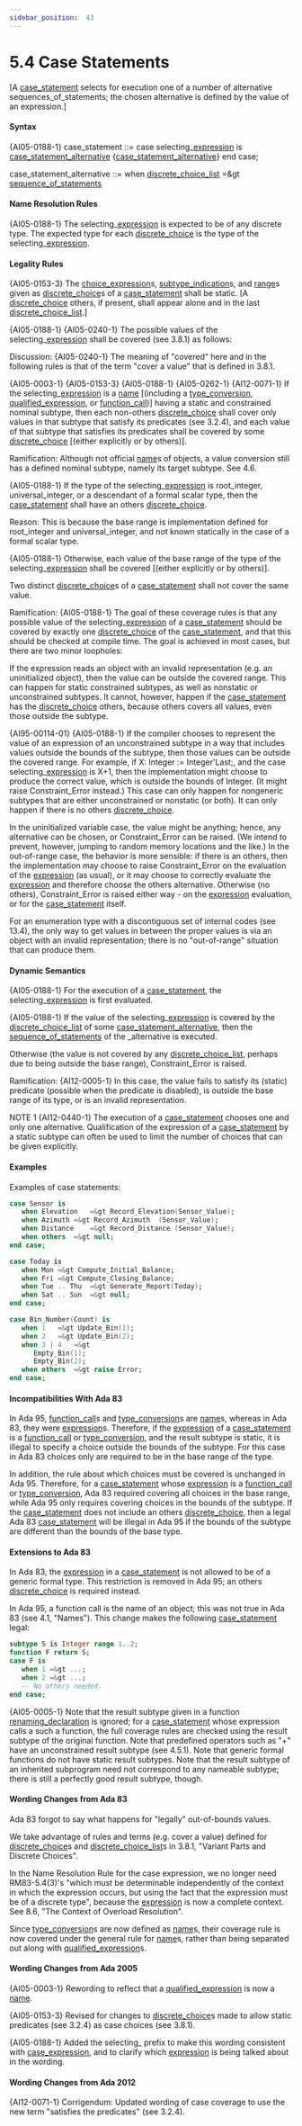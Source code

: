 ```yaml
---
sidebar_position:  43
---
```


# 5.4  Case Statements

[A [case_statement](./AA-5.4#S0176) selects for execution one of a number of alternative sequences_of_statements; the chosen alternative is defined by the value of an expression.] 


#### Syntax

{AI05-0188-1} case_statement<a id="S0176"></a> ::= 
   case selecting_[expression](./AA-4.4#S0132) is
       [case_statement_alternative](./AA-5.4#S0177)
      {[case_statement_alternative](./AA-5.4#S0177)}
   end case;

case_statement_alternative<a id="S0177"></a> ::= 
   when [discrete_choice_list](./AA-3.8#S0073) =&gt
      [sequence_of_statements](./AA-5.1#S0166)


#### Name Resolution Rules

{AI05-0188-1} The selecting_[expression](./AA-4.4#S0132) is expected to be of any discrete type. The expected type for each [discrete_choice](./AA-3.8#S0074) is the type of the selecting_[expression](./AA-4.4#S0132). 


#### Legality Rules

{AI05-0153-3} The [choice_expression](./AA-4.4#S0133)s, [subtype_indication](./AA-3.2#S0027)s, and [range](./AA-3.5#S0037)s given as [discrete_choice](./AA-3.8#S0074)s of a [case_statement](./AA-5.4#S0176) shall be static. [A [discrete_choice](./AA-3.8#S0074) others, if present, shall appear alone and in the last [discrete_choice_list](./AA-3.8#S0073).]

{AI05-0188-1} {AI05-0240-1} The possible values of the selecting_[expression](./AA-4.4#S0132) shall be covered (see 3.8.1) as follows: 

Discussion: {AI05-0240-1} The meaning of "covered" here and in the following rules is that of the term "cover a value" that is defined in 3.8.1. 

{AI05-0003-1} {AI05-0153-3} {AI05-0188-1} {AI05-0262-1} {AI12-0071-1} If the selecting_[expression](./AA-4.4#S0132) is a [name](./AA-4.1#S0091) [(including a [type_conversion](./AA-4.6#S0162), [qualified_expression](./AA-4.7#S0163), or [function_call](./AA-6.4#S0218))] having a static and constrained nominal subtype, then each non-others [discrete_choice](./AA-3.8#S0074) shall cover only values in that subtype that satisfy its predicates (see 3.2.4), and each value of that subtype that satisfies its predicates shall be covered by some [discrete_choice](./AA-3.8#S0074) [(either explicitly or by others)]. 

Ramification: Although not official [name](./AA-4.1#S0091)s of objects, a value conversion still has a defined nominal subtype, namely its target subtype. See 4.6. 

{AI05-0188-1} If the type of the selecting_[expression](./AA-4.4#S0132) is root_integer, universal_integer, or a descendant of a formal scalar type, then the [case_statement](./AA-5.4#S0176) shall have an others [discrete_choice](./AA-3.8#S0074). 

Reason: This is because the base range is implementation defined for root_integer and universal_integer, and not known statically in the case of a formal scalar type. 

{AI05-0188-1} Otherwise, each value of the base range of the type of the selecting_[expression](./AA-4.4#S0132) shall be covered [(either explicitly or by others)]. 

Two distinct [discrete_choice](./AA-3.8#S0074)s of a [case_statement](./AA-5.4#S0176) shall not cover the same value. 

Ramification: {AI05-0188-1} The goal of these coverage rules is that any possible value of the selecting_[expression](./AA-4.4#S0132) of a [case_statement](./AA-5.4#S0176) should be covered by exactly one [discrete_choice](./AA-3.8#S0074) of the [case_statement](./AA-5.4#S0176), and that this should be checked at compile time. The goal is achieved in most cases, but there are two minor loopholes: 

If the expression reads an object with an invalid representation (e.g. an uninitialized object), then the value can be outside the covered range. This can happen for static constrained subtypes, as well as nonstatic or unconstrained subtypes. It cannot, however, happen if the [case_statement](./AA-5.4#S0176) has the [discrete_choice](./AA-3.8#S0074) others, because others covers all values, even those outside the subtype.

{AI95-00114-01} {AI05-0188-1} If the compiler chooses to represent the value of an expression of an unconstrained subtype in a way that includes values outside the bounds of the subtype, then those values can be outside the covered range. For example, if X: Integer := Integer'Last;, and the case selecting_[expression](./AA-4.4#S0132) is X+1, then the implementation might choose to produce the correct value, which is outside the bounds of Integer. (It might raise Constraint_Error instead.) This case can only happen for nongeneric subtypes that are either unconstrained or nonstatic (or both). It can only happen if there is no others [discrete_choice](./AA-3.8#S0074). 

In the uninitialized variable case, the value might be anything; hence, any alternative can be chosen, or Constraint_Error can be raised. (We intend to prevent, however, jumping to random memory locations and the like.) In the out-of-range case, the behavior is more sensible: if there is an others, then the implementation may choose to raise Constraint_Error on the evaluation of the [expression](./AA-4.4#S0132) (as usual), or it may choose to correctly evaluate the [expression](./AA-4.4#S0132) and therefore choose the others alternative. Otherwise (no others), Constraint_Error is raised either way - on the [expression](./AA-4.4#S0132) evaluation, or for the [case_statement](./AA-5.4#S0176) itself.

For an enumeration type with a discontiguous set of internal codes (see 13.4), the only way to get values in between the proper values is via an object with an invalid representation; there is no "out-of-range" situation that can produce them. 


#### Dynamic Semantics

{AI05-0188-1} For the execution of a [case_statement](./AA-5.4#S0176), the selecting_[expression](./AA-4.4#S0132) is first evaluated.

{AI05-0188-1} If the value of the selecting_[expression](./AA-4.4#S0132) is covered by the [discrete_choice_list](./AA-3.8#S0073) of some [case_statement_alternative](./AA-5.4#S0177), then the [sequence_of_statements](./AA-5.1#S0166) of the _alternative is executed.

Otherwise (the value is not covered by any [discrete_choice_list](./AA-3.8#S0073), perhaps due to being outside the base range), Constraint_Error is raised. 

Ramification: {AI12-0005-1} In this case, the value fails to satisfy its (static) predicate (possible when the predicate is disabled), is outside the base range of its type, or is an invalid representation.

NOTE 1   {AI12-0440-1} The execution of a [case_statement](./AA-5.4#S0176) chooses one and only one alternative. Qualification of the expression of a [case_statement](./AA-5.4#S0176) by a static subtype can often be used to limit the number of choices that can be given explicitly. 


#### Examples

Examples of case statements: 

```ada
case Sensor is
   when Elevation	=&gt Record_Elevation(Sensor_Value);
   when Azimuth	=&gt Record_Azimuth  (Sensor_Value);
   when Distance	=&gt Record_Distance (Sensor_Value);
   when others	=&gt null;
end case;

```

```ada
case Today is
   when Mon	=&gt Compute_Initial_Balance;
   when Fri	=&gt Compute_Closing_Balance;
   when Tue .. Thu	=&gt Generate_Report(Today);
   when Sat .. Sun	=&gt null;
end case;

```

```ada
case Bin_Number(Count) is
   when 1	=&gt Update_Bin(1);
   when 2	=&gt Update_Bin(2);
   when 3 | 4	=&gt
      Empty_Bin(1);
      Empty_Bin(2);
   when others	=&gt raise Error;
end case;

```


#### Incompatibilities With Ada 83

In Ada 95, [function_call](./AA-6.4#S0218)s and [type_conversion](./AA-4.6#S0162)s are [name](./AA-4.1#S0091)s, whereas in Ada 83, they were [expression](./AA-4.4#S0132)s. Therefore, if the [expression](./AA-4.4#S0132) of a [case_statement](./AA-5.4#S0176) is a [function_call](./AA-6.4#S0218) or [type_conversion](./AA-4.6#S0162), and the result subtype is static, it is illegal to specify a choice outside the bounds of the subtype. For this case in Ada 83 choices only are required to be in the base range of the type.

In addition, the rule about which choices must be covered is unchanged in Ada 95. Therefore, for a [case_statement](./AA-5.4#S0176) whose [expression](./AA-4.4#S0132) is a [function_call](./AA-6.4#S0218) or [type_conversion](./AA-4.6#S0162), Ada 83 required covering all choices in the base range, while Ada 95 only requires covering choices in the bounds of the subtype. If the [case_statement](./AA-5.4#S0176) does not include an others [discrete_choice](./AA-3.8#S0074), then a legal Ada 83 [case_statement](./AA-5.4#S0176) will be illegal in Ada 95 if the bounds of the subtype are different than the bounds of the base type. 


#### Extensions to Ada 83

In Ada 83, the [expression](./AA-4.4#S0132) in a [case_statement](./AA-5.4#S0176) is not allowed to be of a generic formal type. This restriction is removed in Ada 95; an others [discrete_choice](./AA-3.8#S0074) is required instead.

In Ada 95, a function call is the name of an object; this was not true in Ada 83 (see 4.1, "Names"). This change makes the following [case_statement](./AA-5.4#S0176) legal: 

```ada
subtype S is Integer range 1..2;
function F return S;
case F is
   when 1 =&gt ...;
   when 2 =&gt ...;
   -- No others needed.
end case;

```

{AI05-0005-1} Note that the result subtype given in a function [renaming_declaration](./AA-8.5#S0238) is ignored; for a [case_statement](./AA-5.4#S0176) whose expression calls a such a function, the full coverage rules are checked using the result subtype of the original function. Note that predefined operators such as "+" have an unconstrained result subtype (see 4.5.1). Note that generic formal functions do not have static result subtypes. Note that the result subtype of an inherited subprogram need not correspond to any nameable subtype; there is still a perfectly good result subtype, though. 


#### Wording Changes from Ada 83

Ada 83 forgot to say what happens for "legally" out-of-bounds values.

We take advantage of rules and terms (e.g. cover a value) defined for [discrete_choice](./AA-3.8#S0074)s and [discrete_choice_list](./AA-3.8#S0073)s in 3.8.1, "Variant Parts and Discrete Choices".

In the Name Resolution Rule for the case expression, we no longer need RM83-5.4(3)'s "which must be determinable independently of the context in which the expression occurs, but using the fact that the expression must be of a discrete type", because the [expression](./AA-4.4#S0132) is now a complete context. See 8.6, "The Context of Overload Resolution".

Since [type_conversion](./AA-4.6#S0162)s are now defined as [name](./AA-4.1#S0091)s, their coverage rule is now covered under the general rule for [name](./AA-4.1#S0091)s, rather than being separated out along with [qualified_expression](./AA-4.7#S0163)s. 


#### Wording Changes from Ada 2005

{AI05-0003-1} Rewording to reflect that a [qualified_expression](./AA-4.7#S0163) is now a [name](./AA-4.1#S0091).

{AI05-0153-3} Revised for changes to [discrete_choice](./AA-3.8#S0074)s made to allow static predicates (see 3.2.4) as case choices (see 3.8.1).

{AI05-0188-1} Added the selecting_ prefix to make this wording consistent with [case_expression](./AA-4.5#S0151), and to clarify which [expression](./AA-4.4#S0132) is being talked about in the wording. 


#### Wording Changes from Ada 2012

{AI12-0071-1} Corrigendum: Updated wording of case coverage to use the new term "satisfies the predicates" (see 3.2.4). 

